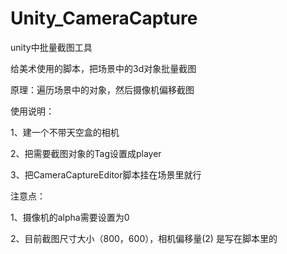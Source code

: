 # Unity_CameraCapture
unity中批量截图工具

给美术使用的脚本，把场景中的3d对象批量截图

原理：遍历场景中的对象，然后摄像机偏移截图

使用说明：

1、建一个不带天空盒的相机

2、把需要截图对象的Tag设置成player

3、把CameraCaptureEditor脚本挂在场景里就行

注意点：

1、摄像机的alpha需要设置为0

2、目前截图尺寸大小（800，600），相机偏移量(2) 是写在脚本里的
